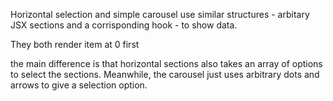 Horizontal selection and simple carousel use similar structures - arbitary JSX sections and a corrisponding hook - to show data.

They both render item at 0 first

the main difference is that horizontal sections also takes an array of options to select the sections. Meanwhile, the carousel just uses arbitrary dots and arrows to give a selection option.

